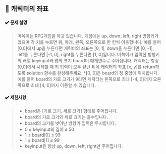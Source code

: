## :blue_book: 캐릭터의 좌표

#### :heavy_check_mark: 문제 설명 
> 머쓱이는 RPG게임을 하고 있습니다. 게임에는 up, down, left, right 방향키가 있으며 각 키를 누르면 위, 아래, 왼쪽, 오른쪽으로 한 칸씩 이동합니다. 예를 들어 [0,0]에서 up을 누른다면 캐릭터의 좌표는 [0, 1], down을 누른다면 [0, -1], left를 누른다면 [-1, 0], right를 누른다면 [1, 0]입니다. 머쓱이가 입력한 방향키의 배열 keyinput와 맵의 크기 board이 매개변수로 주어집니다. 캐릭터는 항상 [0,0]에서 시작할 때 키 입력이 모두 끝난 뒤에 캐릭터의 좌표 [x, y]를 return하도록 solution 함수를 완성해주세요.
> *[0, 0]은 board의 정 중앙에 위치합니다. 예를 들어 board의 가로 크기가 9라면 캐릭터는 왼쪽으로 최대 [-4, 0]까지 오른쪽으로 최대 [4, 0]까지 이동할 수 있습니다.

#### :heavy_check_mark: 제한사항
> * board은 [가로 크기, 세로 크기] 형태로 주어집니다.
> * board의 가로 크기와 세로 크기는 홀수입니다.
> * board의 크기를 벗어난 방향키 입력은 무시합니다.
> * 0 ≤ keyinput의 길이 ≤ 50
> * 1 ≤ board[0] ≤ 99
> * 1 ≤ board[1] ≤ 99
> * keyinput은 항상 up, down, left, right만 주어집니다.
